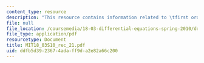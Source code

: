 ```yaml
---
content_type: resource
description: "This resource contains information related to \tfirst order linear systems."
file: null
file_location: /coursemedia/18-03-differential-equations-spring-2010/ddfb5d3923674adaff9da2e82a66c200_MIT18_03S10_rec_21.pdf
file_type: application/pdf
resourcetype: Document
title: MIT18_03S10_rec_21.pdf
uid: ddfb5d39-2367-4ada-ff9d-a2e82a66c200
---
```

